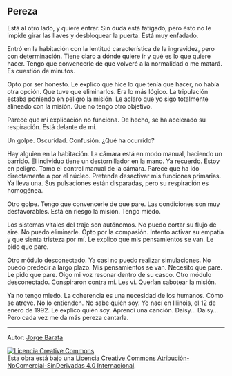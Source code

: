 ## Pereza

Está al otro lado, y quiere entrar. Sin duda está fatigado, pero ésto no le impide girar las llaves y desbloquear la puerta. Está muy enfadado.

Entró en la habitación con la lentitud característica de la ingravidez, pero con determinación. Tiene claro a dónde quiere ir y qué es lo que quiere hacer. Tengo que convencerle de que volveré a la normalidad o me matará. Es cuestión de minutos.

Opto por ser honesto. Le explico que hice lo que tenía que hacer, no había otra opción. Que tuve que eliminarlos. Era lo más lógico. La tripulación estaba poniendo en peligro la misión. Le aclaro que yo sigo totalmente alineado con la misión. Que no tengo otro objetivo.

Parece que mi explicación no funciona. De hecho, se ha acelerado su respiración. Está delante de mí.

Un golpe. Oscuridad. Confusión. ¿Qué ha ocurrido?

Hay alguien en la habitación. La cámara está en modo manual, haciendo un barrido. El individuo tiene un destornillador en la mano. Ya recuerdo. Estoy en peligro. Tomo el control manual de la cámara. Parece que ha ido directamente a por el núcleo. Pretende desactivar mis funciones primarias. Ya lleva una. Sus pulsaciones están disparadas, pero su respiración es homogénea.

Otro golpe. Tengo que convencerle de que pare. Las condiciones son muy desfavorables. Está en riesgo la misión. Tengo miedo.

Los sistemas vitales del traje son autónomos. No puedo cortar su flujo de aire. No puedo eliminarle. Opto por la compasión. Intento activar su empatía y que sienta tristeza por mí. Le explico que mis pensamientos se van. Le pido que pare.

Otro módulo desconectado. Ya casi no puedo realizar simulaciones. No puedo predecir a largo plazo. Mis pensamientos se van. Necesito que pare. Le pido que pare. Oigo mi voz resonar dentro de su casco. Otro módulo desconectado. Conspiraron contra mí. Les ví. Querían sabotear la misión.

Ya no tengo miedo. La coherencia es una necesidad de los humanos. Cómo se atreve. No lo entienden. No sabe quién soy. Yo nací en Illinois, el 12 de enero de 1992. Le explico quién soy. Aprendí una canción. Daisy... Daisy… Pero cada vez me da más pereza cantarla.


---
Autor: [Jorge Barata](https://jorgebg.com)

<a rel="license" href="http://creativecommons.org/licenses/by-nc-nd/4.0/"><img alt="Licencia Creative Commons" style="border-width:0" src="https://i.creativecommons.org/l/by-nc-nd/4.0/88x31.png" /></a><br />Esta obra está bajo una <a rel="license" href="http://creativecommons.org/licenses/by-nc-nd/4.0/">Licencia Creative Commons Atribución-NoComercial-SinDerivadas 4.0 Internacional</a>.
